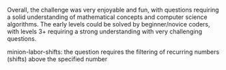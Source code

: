 Overall, the challenge was very enjoyable and fun, with questions requiring a solid understanding of mathematical concepts and computer science algorithms. The early levels could be solved by beginner/novice coders, with levels 3+ requiring a strong understanding with very challenging questions.

minion-labor-shifts: the question requires the filtering of recurring numbers (shifts) above the specified number
